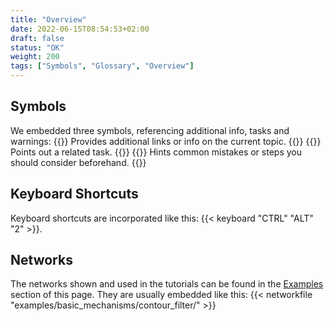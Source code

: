 ```yaml
---
title: "Overview"
date: 2022-06-15T08:54:53+02:00
draft: false
status: "OK"
weight: 200
tags: ["Symbols", "Glossary", "Overview"]
---
```

## Symbols
We embedded three symbols, referencing additional info, tasks and warnings:
{{<alert class="info" caption="Info">}}
Provides additional links or info on the current topic.
{{</alert>}}
{{<alert class="check" caption="Check">}}
Points out a related task.
{{</alert>}}
{{<alert class="warning" caption="Warning">}}
Hints common mistakes or steps you should consider beforehand.
{{</alert>}}

## Keyboard Shortcuts
Keyboard shortcuts are incorporated like this:  {{< keyboard "CTRL" "ALT" "2" >}}.

## Networks
The networks shown and used in the tutorials can be found in the [Examples](/examples) section of this page. 
They are usually embedded like this:
{{< networkfile "examples/basic_mechanisms/contour_filter/" >}}
